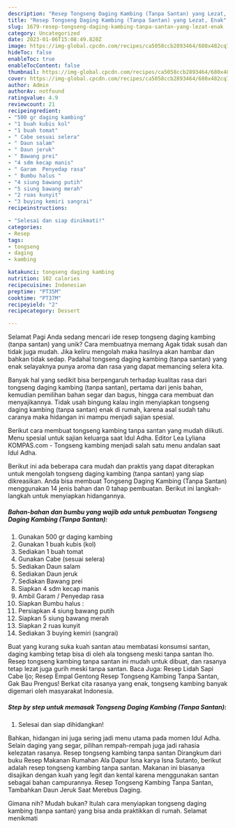 ```yaml
---
description: "Resep Tongseng Daging Kambing (Tanpa Santan) yang Lezat, Enak"
title: "Resep Tongseng Daging Kambing (Tanpa Santan) yang Lezat, Enak"
slug: 1679-resep-tongseng-daging-kambing-tanpa-santan-yang-lezat-enak
category: Uncategorized
date: 2023-01-06T15:08:49.820Z
image: https://img-global.cpcdn.com/recipes/ca5058ccb2893464/680x482cq70/tongseng-daging-kambing-tanpa-santan-foto-resep-utama.jpg
hideToc: false
enableToc: true
enableTocContent: false
thumbnail: https://img-global.cpcdn.com/recipes/ca5058ccb2893464/680x482cq70/tongseng-daging-kambing-tanpa-santan-foto-resep-utama.jpg
cover: https://img-global.cpcdn.com/recipes/ca5058ccb2893464/680x482cq70/tongseng-daging-kambing-tanpa-santan-foto-resep-utama.jpg
author: Admin
authorAv: notfound
ratingvalue: 4.9
reviewcount: 21
recipeingredient:
- "500 gr daging kambing"
- "1 buah kubis kol"
- "1 buah tomat"
- " Cabe sesuai selera"
- " Daun salam"
- " Daun jeruk"
- " Bawang prei"
- "4 sdm kecap manis"
- " Garam  Penyedap rasa"
- " Bumbu halus "
- "4 siung bawang putih"
- "5 siung bawang merah"
- "2 ruas kunyit"
- "3 buying kemiri sangrai"
recipeinstructions:

- "Selesai dan siap dinikmati!"
categories:
- Resep
tags:
- tongseng
- daging
- kambing

katakunci: tongseng daging kambing 
nutrition: 102 calories
recipecuisine: Indonesian
preptime: "PT35M"
cooktime: "PT37M"
recipeyield: "2"
recipecategory: Dessert

---
```



Selamat Pagi Anda sedang mencari ide resep tongseng daging kambing (tanpa santan) yang unik? Cara membuatnya memang Agak tidak susah dan tidak juga mudah. Jika keliru mengolah maka hasilnya akan hambar dan bahkan tidak sedap. Padahal tongseng daging kambing (tanpa santan) yang enak selayaknya punya aroma dan rasa yang dapat memancing selera kita.


Banyak hal yang sedikit bisa berpengaruh terhadap kualitas rasa dari tongseng daging kambing (tanpa santan), pertama dari jenis bahan, kemudian pemilihan bahan segar dan bagus, hingga cara membuat dan menyajikannya. Tidak usah bingung kalau ingin menyiapkan tongseng daging kambing (tanpa santan) enak di rumah, karena asal sudah tahu caranya maka hidangan ini mampu menjadi sajian spesial.

Berikut cara membuat tongseng kambing tanpa santan yang mudah diikuti. Menu spesial untuk sajian keluarga saat Idul Adha. Editor Lea Lyliana KOMPAS.com - Tongseng kambing menjadi salah satu menu andalan saat Idul Adha.


Berikut ini ada beberapa cara mudah dan praktis yang dapat diterapkan untuk mengolah tongseng daging kambing (tanpa santan) yang siap dikreasikan. Anda bisa membuat Tongseng Daging Kambing (Tanpa Santan) menggunakan 14 jenis bahan dan 0 tahap pembuatan. Berikut ini langkah-langkah untuk menyiapkan hidangannya.

<!--inarticleads1-->

##### Bahan-bahan dan bumbu yang wajib ada untuk pembuatan Tongseng Daging Kambing (Tanpa Santan):

1. Gunakan 500 gr daging kambing
1. Gunakan 1 buah kubis (kol)
1. Sediakan 1 buah tomat
1. Gunakan  Cabe (sesuai selera)
1. Sediakan  Daun salam
1. Sediakan  Daun jeruk
1. Sediakan  Bawang prei
1. Siapkan 4 sdm kecap manis
1. Ambil  Garam / Penyedap rasa
1. Siapkan  Bumbu halus :
1. Persiapkan 4 siung bawang putih
1. Siapkan 5 siung bawang merah
1. Siapkan 2 ruas kunyit
1. Sediakan 3 buying kemiri (sangrai)


Buat yang kurang suka kuah santan atau membatasi konsumsi santan, daging kambing tetap bisa di oleh ala tongseng meski tanpa santan lho. Resep tongseng kambing tanpa santan ini mudah untuk dibuat, dan rasanya tetap lezat juga gurih meski tanpa santan. Baca Juga: Resep Lidah Sapi Cabe Ijo; Resep Empal Gentong Resep Tongseng Kambing Tanpa Santan, Gak Bau Prengus! Berkat cita rasanya yang enak, tongseng kambing banyak digemari oleh masyarakat Indonesia. 

<!--inarticleads2-->

##### Step by step untuk memasak Tongseng Daging Kambing (Tanpa Santan):


1. Selesai dan siap dihidangkan!

Bahkan, hidangan ini juga sering jadi menu utama pada momen Idul Adha. Selain daging yang segar, pilihan rempah-rempah juga jadi rahasia kelezatan rasanya. Resep tongseng kambing tanpa santan Dirangkum dari buku Resep Makanan Rumahan Ala Dapur Isna karya Isna Sutanto, berikut adalah resep tongseng kambing tanpa santan. Makanan ini biasanya disajikan dengan kuah yang legit dan kental karena menggunakan santan sebagai bahan campurannya. Resep Tongseng Kambing Tanpa Santan, Tambahkan Daun Jeruk Saat Merebus Daging. 

Gimana nih? Mudah bukan? Itulah cara menyiapkan tongseng daging kambing (tanpa santan) yang bisa anda praktikkan di rumah. Selamat menikmati
